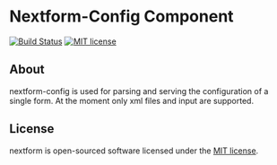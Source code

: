 # Nextform-Config Component
[![Build Status](https://travis-ci.org/davideperozzi/nextform-config.svg?branch=master)](https://travis-ci.org/davideperozzi/nextform-config) [![MIT license](https://img.shields.io/badge/License-MIT-yellow.svg)](https://opensource.org/licenses/MI)

## About
nextform-config is used for parsing and serving the configuration of a single form.
At the moment only xml files and input are supported.

## License
nextform is open-sourced software licensed under the [MIT license](http://opensource.org/licenses/MIT).